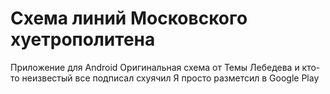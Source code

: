 # Схема линий Московского хуетрополитена
Приложение для Android
Оригинальная схема от Темы Лебедева и кто-то неизвестый все подписал схуячил
Я просто разметсил в Google Play
